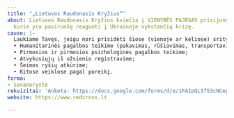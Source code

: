 ```yaml
---
title: "„Lietuvos Raudonasis Kryžius“"
about: Lietuvos Raudonasis Kryžius kviečia į VIENYBĖS PAJĖGAS prisijungti savanorius,
  kurie yra pasiruošę reaguoti į Ukrainoje vykstančią krizę.
cause: |-
  Laukiame Tavęs, jeigu nori prisidėti šiose (vienoje ar keliose) srityse:
  • Humanitarinės pagalbos teikime (pakavimas, rūšiavimas, transportavimas, dalinimas);
  • Pirmosios ir pirmosios psichologinės pagalbos teikime;
  • Atvykusiųjų iš užsienio registravime;
  • Šeimos ryšių atkūrime;
  • Kitose veiklose pagal poreikį.
forma:
- Savanorystė
rekvizitai: 'Anketa: https://docs.google.com/forms/d/e/1FAIpQLSf53cNCepvG568i7EQFJYcgrrLquiw8USFmoqDxhR4iboCn7w/viewform?fbclid=IwAR1JNB7O5tFuCUZiRNKxaCmMcnySdR7Q0qWITLCgqj_W6ENJSI8ncytvjBE'
website: https://www.redcross.lt

---
```

